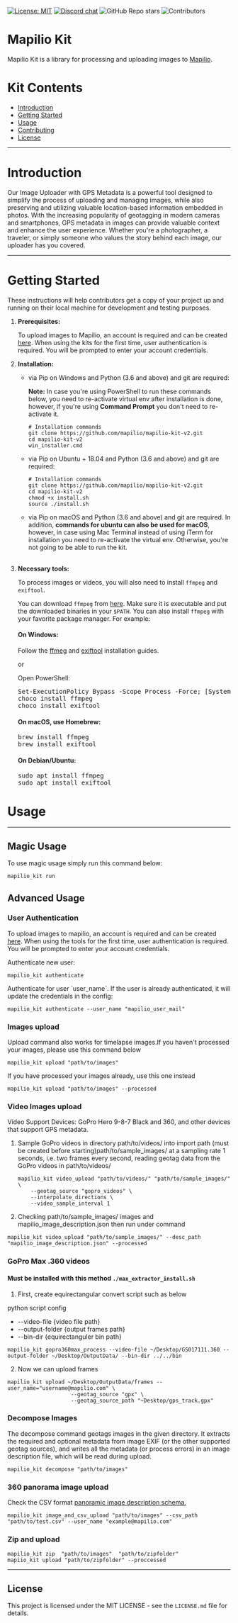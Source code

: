 
[![License: MIT](https://img.shields.io/badge/License-MIT-green.svg)](https://github.com/mapilio/mapilio-kit-v2/blob/main/LICENSE)
[![Discord chat](https://img.shields.io/discord/1028938271453089852)](https://discord.gg/uhsR97sF)
![GitHub Repo stars](https://img.shields.io/github/stars/mapilio/mapilio-kit-v2?color=blue)
![Contributors](https://img.shields.io/github/contributors/mapilio/mapilio-kit-v2?color=orange)

# Mapilio Kit

Mapilio Kit is a library for processing and uploading images to [Mapilio](https://www.mapilio.com/).
<!DOCTYPE html>


<h1>Kit Contents</h1>
<ul>
  <li><a href="#introduction">Introduction</a></li>
  <li><a href="#getting-started">Getting Started</a></li>
  <li><a href="#usage">Usage</a></li>
  <li><a href="https://github.com/mapilio/mapilio-kit-v2/blob/main/CONTRIBUTING.md">Contributing</a></li>
  <li><a href="#license">License</a></li>
</ul>

<hr>

<h1 id="introduction">Introduction</h1>

<p>Our Image Uploader with GPS Metadata is a powerful tool designed to simplify the process of uploading and managing images, while also preserving and utilizing valuable location-based information embedded in photos. With the increasing popularity of geotagging in modern cameras and smartphones, GPS metadata in images can provide valuable context and enhance the user experience. Whether you're a photographer, a traveler, or simply someone who values the story behind each image, our uploader has you covered.
<hr>

<h1 id="getting-started">Getting Started</h1>

<p>These instructions will help contributors get a copy of your project up and running on their local machine for development and testing purposes.</p>

<ol>
  <li><strong>Prerequisites:</strong>
    <p>To upload images to Mapilio, an account is required and can be created <a href="https://www.mapilio.com/signup" target="_blank">here</a>. When
    using the kits for the first time, user authentication is required. You will be prompted to enter your account
    credentials.</p>
  </li>
  <li><strong>Installation:</strong></li>

<ul>

<li> <p>via Pip on Windows and Python (3.6 and above) and git are required:</p> </li>
<p><strong>Note:</strong> In case you're using <strong></strong>PowerShell<strong></strong> to run these commands below, you need to re-activate virtual env after installation is done, however, if you're using <strong>Command Prompt</strong> you don't need to re-activate it. </p>

<pre><code># Installation commands
git clone https://github.com/mapilio/mapilio-kit-v2.git
cd mapilio-kit-v2
win_installer.cmd
</code></pre>


<li> <p>via Pip on Ubuntu + 18.04 and Python (3.6 and above) and git are required:</p> </li>

<pre><code># Installation commands
git clone https://github.com/mapilio/mapilio-kit-v2.git
cd mapilio-kit-v2
chmod +x install.sh
source ./install.sh
</code></pre>
<li>
<p>via Pip on macOS and Python (3.6 and above) and git are required. In addition, <strong>commands for ubuntu can also be used for macOS</strong>, however, in case using Mac Terminal instead of using iTerm for installation you need to re-activate the virtual env. Otherwise, you're not going to be able to run the kit.</p>
</li><br>
</ul>


  <li>
    <strong>Necessary tools:</strong>
<p>To process images or videos, you will also need to install <code>ffmpeg</code> and <code>exiftool</code>.</p>

<p>You can download <code>ffmpeg</code> from <a href="https://ffmpeg.org/download.html">here</a>. Make sure it is executable and put the downloaded binaries in your <code>$PATH</code>. You can also install <code>ffmpeg</code> with your favorite package manager. For example:</p>

<h4>On Windows:</h4>
<p>Follow the <a href="https://www.wikihow.com/Install-FFmpeg-on-Windows">ffmeg</a> and <a href="https://exiftool.org/install.html#Windows">exiftool</a> installation guides.</p>
<p>or</p>
<p>Open PowerShell:</p>
<pre>Set-ExecutionPolicy Bypass -Scope Process -Force; [System.Net.ServicePointManager]::SecurityProtocol = [System.Net.ServicePointManager]::SecurityProtocol -bor 3072; iex ((New-Object System.Net.WebClient).DownloadString('https://community.chocolatey.org/install.ps1'))
choco install ffmpeg
choco install exiftool</pre>

<h4>On macOS, use Homebrew:</h4>
<pre>
brew install ffmpeg
brew install exiftool
</pre>

<h4>On Debian/Ubuntu:</h4>
<pre>
sudo apt install ffmpeg
sudo apt install exiftool
</pre>
</ol>



<h1 id="usage">Usage</h1>
<hr>
<h2>Magic Usage</h2>
<p>To use magic usage simply run this command below:</p>
<pre><code>mapilio_kit run
</code></pre>

<h2>Advanced Usage</h2>

<h3>User Authentication</h3>

<p>To upload images to mapilio, an account is required and can be created <a href="https://www.mapilio.com/signup" target="_blank">here</a>. When using the tools for the first time, user authentication is required. You will be prompted to enter your account credentials.</p>
<p>Authenticate new user:</p>
<pre><code>mapilio_kit authenticate
</code></pre>
<p>Authenticate for user `user_name`. If the user is already authenticated, it will update the credentials in the config:</p>
<pre><code>mapilio_kit authenticate --user_name "mapilio_user_mail"
</code></pre>

<h3>Images upload</h3>

<p>Upload command also works for timelapse images.If you haven't processed your images, please use this command below</p>
<pre><code>mapilio_kit upload "path/to/images" 
</code></pre>

<p>If you have processed your images already, use this one instead</p>
<pre><code>mapilio_kit upload "path/to/images" --processed
</code></pre>

<h3>Video Images upload</h3>
<p>
Video Support Devices: GoPro Hero 9-8-7 Black and 360, and other devices that support GPS metadata.
</p>

<ol>
<li>
Sample GoPro videos in directory path/to/videos/ into import path (must be created before starting)path/to/sample_images/ at a sampling rate 1 seconds, i.e. two frames every second, reading geotag data from the GoPro videos in path/to/videos/
</li>


<pre><code>mapilio_kit video_upload "path/to/videos/" "path/to/sample_images/" \
    --geotag_source "gopro_videos" \
    --interpolate_directions \
    --video_sample_interval 1
</code></pre>
<li> 
Checking path/to/sample_images/ images and mapilio_image_description.json then run under command
</ol>
<pre><code>mapilio_kit video_upload "path/to/sample_images/" --desc_path "mapilio_image_description.json" --processed</code></pre>

### **GoPro Max .360 videos**

#### Must be installed with this method `./max_extractor_install.sh`

1. First, create equirectangular convert script such as below

python script config

- --video-file {video file path}
- --output-folder {output frames path}
- --bin-dir {equirectanguler bin path}

```shell
mapilio_kit gopro360max_process --video-file ~/Desktop/GS017111.360 --output-folder ~/Desktop/OutputData/ --bin-dir ../../bin
```

2. Now we can upload frames

```shell
mapilio_kit upload ~/Desktop/OutputData/frames --user_name="username@mapilio.com" \
                    --geotag_source "gpx" \
                    --geotag_source_path "~Desktop/gps_track.gpx"

```

<h3>Decompose Images</h3>
<p>
The decompose command geotags images in the given directory. It extracts the required and optional metadata from image EXIF (or the other supported geotag sources), and writes all the metadata (or process errors) in an image description file, which will be read during upload.</p>
<pre><code>mapilio_kit decompose "path/to/images" 
</code></pre>


<h3>360 panorama image upload</h3>
<p>
Check the CSV format <a href="https://github.com/mapilio/mapilio-kit-v2/blob/main/schema/panoromic_image_description_shecma.csv">panoramic image description schema.</a>
</p>
<pre><code>mapilio_kit image_and_csv_upload "path/to/images" --csv_path "path/to/test.csv" --user_name "example@mapilio.com"
</code></pre>


<h3>Zip and upload</h3>

<pre><code>mapilio_kit zip  "path/to/images"  "path/to/zipfolder"
mapiio_kit upload "path/to/zipfolder" --proccessed
</code></pre>

<hr>

<h2 id="license">License</h2>

<p>This project is licensed under the MIT LICENSE - see the <code>LICENSE.md</code> file for details.</p>
